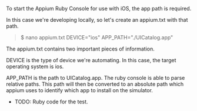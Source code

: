 To start the Appium Ruby Console for use with iOS, the app path is required.

In this case we're developing locally, so let's create an appium.txt with that path.

> $ nano appium.txt
> DEVICE="ios"
> APP_PATH="./UICatalog.app"


The appium.txt contains two important pieces of information.

DEVICE is the type of device we're automating.
In this case, the target operating system is ios.

APP_PATH is the path to UICatalog.app.
The ruby console is able to parse relative paths. This path will then be converted to an absolute path which appium
uses to identify which app to install on the simulator.

- TODO: Ruby code for the test.